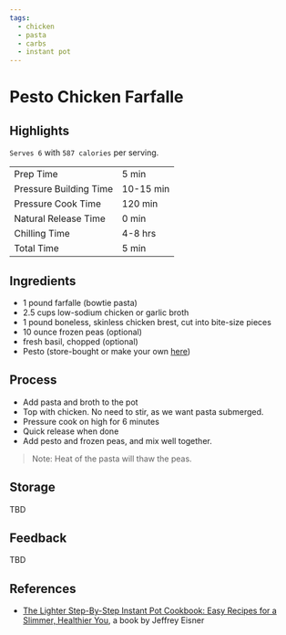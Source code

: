 ```yaml
---
tags:
  - chicken
  - pasta
  - carbs
  - instant pot
---
```


# Pesto Chicken Farfalle

## Highlights

`Serves 6` with `587 calories` per serving.

| | |
|----|-----|
| Prep Time             | 5 min     |
| Pressure Building Time| 10-15 min |
| Pressure Cook Time    | 120 min   |
| Natural Release Time  | 0 min     |
| Chilling Time         | 4-8 hrs   |
| Total Time            | 5 min     |

## Ingredients

* 1 pound farfalle (bowtie pasta)
* 2.5 cups low-sodium chicken or garlic broth
* 1 pound boneless, skinless chicken brest, cut into bite-size pieces
* 10 ounce frozen peas (optional)
* fresh basil, chopped (optional)
* Pesto (store-bought or make your own [here](../spreads/pesto.md))

## Process

* Add pasta and broth to the pot
* Top with chicken. No need to stir, as we want pasta submerged.
* Pressure cook on high for 6 minutes
* Quick release when done
* Add pesto and frozen peas, and mix well together.

> Note: Heat of the pasta will thaw the peas.

## Storage

TBD

## Feedback

TBD

## References

* [The Lighter Step-By-Step Instant Pot Cookbook: Easy Recipes for a Slimmer, Healthier You](https://www.amazon.com/Lighter-Step-Step-Instant-Cookbook/dp/031670637X/), a book by Jeffrey Eisner
